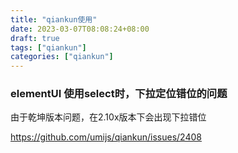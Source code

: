 ```yaml
---
title: "qiankun使用"
date: 2023-03-07T08:08:24+08:00
draft: true
tags: ["qiankun"]
categories: ["qiankun"]
---
```






### elementUI 使用select时，下拉定位错位的问题



由于乾坤版本问题，在2.10x版本下会出现下拉错位

https://github.com/umijs/qiankun/issues/2408